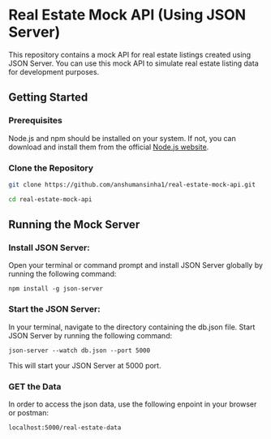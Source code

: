 
# Real Estate Mock API (Using JSON Server)

This repository contains a mock API for real estate listings created using JSON Server. You can use this mock API to simulate real estate listing data for development purposes.

## Getting Started

### Prerequisites

Node.js and npm should be installed on your system. If not, you can download and install them from the official [Node.js website](https://nodejs.org/).

### Clone the Repository

```bash
git clone https://github.com/anshumansinha1/real-estate-mock-api.git

cd real-estate-mock-api
```


## Running the Mock Server

### Install JSON Server:
Open your terminal or command prompt and install JSON Server globally by running the following command:

```
npm install -g json-server
```

### Start the JSON Server:

In your terminal, navigate to the directory containing the db.json file. Start JSON Server by running the following command:

```
json-server --watch db.json --port 5000
```

This will start your JSON Server at 5000 port.

### GET the Data

In order to access the json data, use the following enpoint in your browser or postman: 

```
localhost:5000/real-estate-data
```

